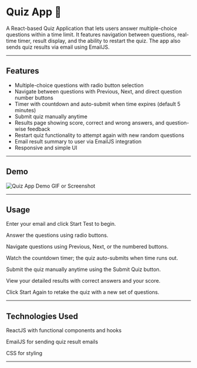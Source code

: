 # Quiz App 🧠

A React-based Quiz Application that lets users answer multiple-choice questions within a time limit. It features navigation between questions, real-time timer, result display, and the ability to restart the quiz. The app also sends quiz results via email using EmailJS.

---

## Features

- Multiple-choice questions with radio button selection  
- Navigate between questions with Previous, Next, and direct question number buttons  
- Timer with countdown and auto-submit when time expires (default 5 minutes)  
- Submit quiz manually anytime  
- Results page showing score, correct and wrong answers, and question-wise feedback  
- Restart quiz functionality to attempt again with new random questions  
- Email result summary to user via EmailJS integration  
- Responsive and simple UI  

---

## Demo

![Quiz App Demo GIF or Screenshot](link-to-image-or-gif-if-any)

---

## Usage

Enter your email and click Start Test to begin.

Answer the questions using radio buttons.

Navigate questions using Previous, Next, or the numbered buttons.

Watch the countdown timer; the quiz auto-submits when time runs out.

Submit the quiz manually anytime using the Submit Quiz button.

View your detailed results with correct answers and your score.

Click Start Again to retake the quiz with a new set of questions.

---

## Technologies Used

ReactJS with functional components and hooks

EmailJS for sending quiz result emails

CSS for styling

---
